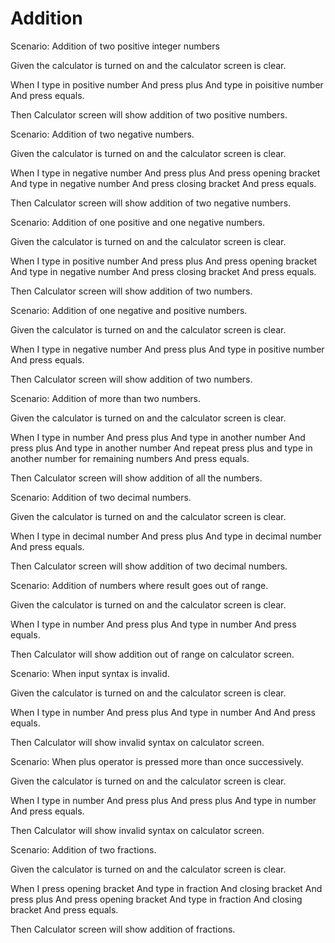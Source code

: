 # Addition

Scenario: Addition of two positive integer numbers
  
  Given the calculator is turned on and the calculator screen is clear.

  When I type in positive number
        And press plus
        And type in poisitive number
        And press equals.
  
  Then Calculator screen will show addition of two positive numbers.


Scenario: Addition of two negative numbers.
  
  Given the calculator is turned on and the calculator screen is clear.

  When I type in negative number
        And press plus
        And press opening bracket
        And type in negative number
        And press closing bracket
        And press equals.
  
  Then Calculator screen will show addition of two negative numbers.
  
 
Scenario: Addition of one positive and one negative numbers.
  
  Given the calculator is turned on and the calculator screen is clear.

  When I type in positive number
        And press plus
        And press opening bracket
        And type in negative number
        And press closing bracket
        And press equals.
  
  Then Calculator screen will show addition of two numbers.
  
 
Scenario: Addition of one negative and positive numbers.
  
  Given the calculator is turned on and the calculator screen is clear.

  When I type in negative number
        And press plus
        And type in positive number
        And press equals.
  
  Then Calculator screen will show addition of two numbers.
 
 
Scenario: Addition of more than two numbers.
  
  Given the calculator is turned on and the calculator screen is clear.

  When I type in number
        And press plus
        And type in another number
        And press plus
        And type in another number
        And repeat press plus and type in another number for remaining numbers
        And press equals.
  
  Then Calculator screen will show addition of all the numbers.
  
  
Scenario: Addition of two decimal numbers.
  
  Given the calculator is turned on and the calculator screen is clear.

  When I type in decimal number
        And press plus
        And type in decimal number
        And press equals.
  
  Then Calculator screen will show addition of two decimal numbers.
  
  
Scenario: Addition of numbers where result goes out of range.
  
  Given the calculator is turned on and the calculator screen is clear.

  When I type in number
        And press plus
        And type in number
        And press equals.
  
  Then Calculator will show addition out of range on calculator screen.
  
    
Scenario: When input syntax is invalid.
  
  Given the calculator is turned on and the calculator screen is clear.

  When I type in number
        And press plus
        And type in number
        And 
        And press equals.
  
  Then Calculator will show invalid syntax on calculator screen.
  
 
Scenario: When plus operator is pressed more than once successively.
  
  Given the calculator is turned on and the calculator screen is clear.

  When I type in number
        And press plus
        And press plus
        And type in number
        And press equals.
  
  Then Calculator will show invalid syntax on calculator screen.
  
Scenario: Addition of two fractions.
  
  Given the calculator is turned on and the calculator screen is clear.

  When I press opening bracket
        And type in fraction
        And closing bracket
        And press plus
        And press opening bracket
        And type in fraction
        And closing bracket
        And press equals.
  
  Then Calculator screen will show addition of fractions.
